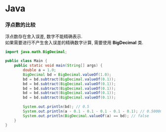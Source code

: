 # Java

### 浮点数的比较

浮点数存在舍入误差, 数字不能精确表示.   
如果需要进行不产生舍入误差的精确数字计算, 需要使用 __BigDecimal__ 类.

```Java
import java.math.BigDecimal;

public class Main {
    public static void main(String[] args) {
		double a = 1.0;
		BigDecimal bd = BigDecimal.valueOf(1.0);
		bd = bd.subtract(BigDecimal.valueOf(0.1));
		bd = bd.subtract(BigDecimal.valueOf(0.1));
		bd = bd.subtract(BigDecimal.valueOf(0.1));
		bd = bd.subtract(BigDecimal.valueOf(0.1));
		bd = bd.subtract(BigDecimal.valueOf(0.1));
		
		System.out.println(bd);	// 0.5
		System.out.println(a - 0.1 - 0.1 - 0.1 - 0.1 - 0.1); // 0.5000000000000001
		System.out.println(BigDecimal.valueOf(a) == bd); // false
    } 
}

```